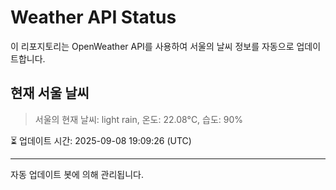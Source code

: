 
# Weather API Status

이 리포지토리는 OpenWeather API를 사용하여 서울의 날씨 정보를 자동으로 업데이트합니다.

## 현재 서울 날씨
> 서울의 현재 날씨: light rain, 온도: 22.08°C, 습도: 90%

⏳ 업데이트 시간: 2025-09-08 19:09:26 (UTC)

---
자동 업데이트 봇에 의해 관리됩니다.

